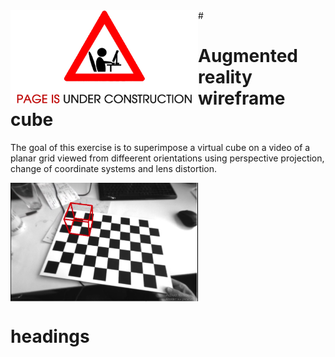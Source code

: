 <img src="https://github.com/Tarekbouamer/Vision-Algorithms-for-Mobile-Robotics/blob/master/me/PUC.png?raw=true" align="Left" width="300"/>
#



# Augmented reality wireframe cube
The goal of this exercise is to superimpose a virtual cube on a video of a planar grid viewed from diffeerent orientations using perspective projection, change of coordinate systems and lens distortion.

<img src="https://github.com/Tarekbouamer/Vision-Algorithms-for-Mobile-Robotics/blob/master/me/W1AR.png?raw=true" align="Center" width="300"/>

# headings
